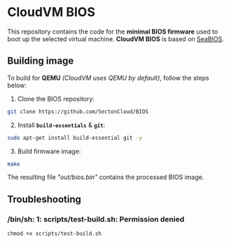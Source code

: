 # CloudVM BIOS
This repository contains the code for the **minimal BIOS firmware** used to boot up the selected virtual machine. **CloudVM BIOS** is based on [SeaBIOS](https://github.com/coreboot/seabios).

## Building image
To build for **QEMU** *(CloudVM uses QEMU by default)*, follow the steps below:

1. Clone the BIOS repository:
```bash
git clone https://github.com/SectonCloud/BIOS
```

2. Install **`build-essentials`** & **`git`**:
```bash
sudo apt-get install build-essential git -y
```

3. Build firmware image:
```bash
make
```

The resulting file *"out/bios.bin"* contains the processed BIOS image.

## Troubleshooting
### /bin/sh: 1: scripts/test-build.sh: Permission denied
`chmod +x scripts/test-build.sh`